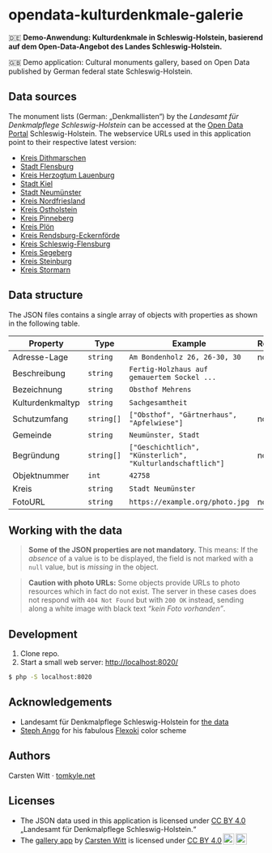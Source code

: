 # opendata-kulturdenkmale-galerie
🇩🇪 **Demo-Anwendung: Kulturdenkmale in Schleswig-Holstein, basierend auf dem Open-Data-Angebot des Landes Schleswig-Holstein.** 

🇬🇧 Demo application: Cultural monuments gallery, based on Open Data published by German federal state Schleswig-Holstein.

## Data sources

The monument lists (German: „Denkmallisten“) by the *Landesamt für Denkmalpflege Schleswig-Holstein* can be accessed at the [Open Data Portal](https://opendata.schleswig-holstein.de/organization/landesamt-fur-denkmalpflege) Schleswig-Holstein. The webservice URLs used in this application point to their respective latest version:

- [Kreis Dithmarschen](https://opendata.schleswig-holstein.de/collection/denkmalliste-dithmarschen/aktuell.json)
- [Stadt Flensburg](https://opendata.schleswig-holstein.de/collection/denkmalliste-flensburg/aktuell.json)
- [Kreis Herzogtum Lauenburg](https://opendata.schleswig-holstein.de/collection/denkmalliste-herzogtum-lauenburg/aktuell.json)
- [Stadt Kiel](https://opendata.schleswig-holstein.de/collection/denkmalliste-kiel/aktuell.json)
- [Stadt Neumünster](https://opendata.schleswig-holstein.de/collection/denkmalliste-neumuenster/aktuell.json)
- [Kreis Nordfriesland](https://opendata.schleswig-holstein.de/collection/denkmalliste-nordfriesland/aktuell.json)
- [Kreis Ostholstein](https://opendata.schleswig-holstein.de/collection/denkmalliste-ostholstein/aktuell.json)
- [Kreis Pinneberg](https://opendata.schleswig-holstein.de/collection/denkmalliste-pinneberg/aktuell.json)
- [Kreis Plön](https://opendata.schleswig-holstein.de/collection/denkmalliste-ploen/aktuell.json)
- [Kreis Rendsburg-Eckernförde](https://opendata.schleswig-holstein.de/collection/denkmalliste-rendsburg-eckernfoerde/aktuell.json)
- [Kreis Schleswig-Flensburg](https://opendata.schleswig-holstein.de/collection/denkmalliste-schleswig-flensburg/aktuell.json)
- [Kreis Segeberg](https://opendata.schleswig-holstein.de/collection/denkmalliste-segeberg/aktuell.json)
- [Kreis Steinburg](https://opendata.schleswig-holstein.de/collection/denkmalliste-steinburg/aktuell.json)
- [Kreis Stormarn](https://opendata.schleswig-holstein.de/collection/denkmalliste-stormarn/aktuell.json)

## Data structure

The JSON files contains a single array of objects with properties as shown in the following table. 


| Property         | Type       | Example                                                    | Required |
| ---------------- | ---------- | ---------------------------------------------------------- | -------- |
| Adresse-Lage     | `string`   | `Am Bondenholz 26, 26-30, 30`                              | no       |
| Beschreibung     | `string`   | `Fertig-Holzhaus auf gemauertem Sockel ...`                |          |
| Bezeichnung      | `string`   | `Obsthof Mehrens`                                          |          |
| Kulturdenkmaltyp | `string`   | `Sachgesamtheit`                                           |          |
| Schutzumfang     | `string[]` | `["Obsthof", "Gärtnerhaus", "Apfelwiese"]`                 | no       |
| Gemeinde         | `string`   | `Neumünster, Stadt`                                        |          |
| Begründung       | `string[]` | `["Geschichtlich", "Künsterlich", "Kulturlandschaftlich"]` | no       |
| Objektnummer     | `int`      | `42758`                                                    |          |
| Kreis            | `string`   | `Stadt Neumünster`                                         |          |
| FotoURL          | `string`   | `https://example.org/photo.jpg`                            | no       |

## Working with the data

> **Some of the JSON properties are not mandatory.** This means: If the *absence* of a value is to be displayed, the field is not marked with a `null` value, but is *missing* in the object.

> **Caution with photo URLs:** Some objects provide URLs to photo resources which in fact do not exist. The server in these cases does not respond with `404 Not Found` but with `200 OK` instead, sending along a white image with black text *“kein Foto vorhanden”*.


## Development

1. Clone repo. 
2. Start a small web server: [http://localhost:8020/](http://localhost:8020/)

```bash
$ php -S localhost:8020
```

## Acknowledgements

- Landesamt für Denkmalpflege Schleswig-Holstein for [the data](https://opendata.schleswig-holstein.de/organization/landesamt-fur-denkmalpflege)
- [Steph Ango](https://stephango.com/) for his fabulous [Flexoki](https://stephango.com/flexoki) color scheme

## Authors

Carsten Witt · [tomkyle.net](https://tomkyle.net)

## Licenses

<ul>
  <li xmlns:cc="http://creativecommons.org/ns#" xmlns:dct="http://purl.org/dc/terms/">The JSON data used in this application is licensed under <a href="https://creativecommons.org/licenses/by/4.0/">CC BY 4.0</a> „Landesamt für Denkmalpflege Schleswig-Holstein.“</li>
  <li>The <a property="dct:title" rel="cc:attributionURL" href="https://tomkyle.github.io/opendata-kulturdenkmale-galerie/">gallery app</a> by <a rel="cc:attributionURL dct:creator" property="cc:attributionName" href="https://tomkyle.net">Carsten Witt</a> is licensed under <a href="https://creativecommons.org/licenses/by/4.0/?ref=chooser-v1" target="_blank" rel="license noopener noreferrer" style="display:inline-block;">CC BY 4.0<img style="height:22px!important;margin-left:3px;vertical-align:text-bottom;" src="https://mirrors.creativecommons.org/presskit/icons/cc.svg?ref=chooser-v1" alt=""><img style="height:22px!important;margin-left:3px;vertical-align:text-bottom;" src="https://mirrors.creativecommons.org/presskit/icons/by.svg?ref=chooser-v1" alt=""></a></li></ul> 
